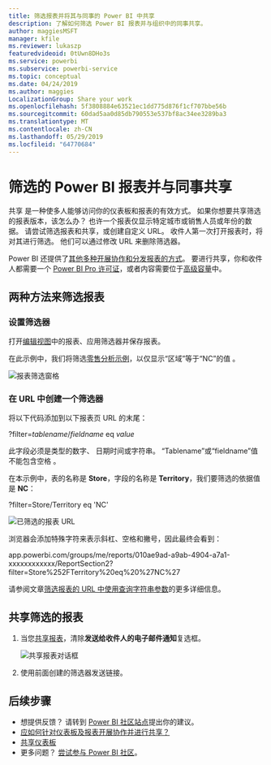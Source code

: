 ```yaml
---
title: 筛选报表并将其与同事的 Power BI 中共享
description: 了解如何筛选 Power BI 报表并与组织中的同事共享。
author: maggiesMSFT
manager: kfile
ms.reviewer: lukaszp
featuredvideoid: 0tUwn8DHo3s
ms.service: powerbi
ms.subservice: powerbi-service
ms.topic: conceptual
ms.date: 04/24/2019
ms.author: maggies
LocalizationGroup: Share your work
ms.openlocfilehash: 5f3808884e63521ec1dd775d876f1cf707bbe56b
ms.sourcegitcommit: 60dad5aa0d85db790553e537bf8ac34ee3289ba3
ms.translationtype: MT
ms.contentlocale: zh-CN
ms.lasthandoff: 05/29/2019
ms.locfileid: "64770684"
---
```

# <a name="filter-a-power-bi-report-and-share-it-with-coworkers"></a>筛选的 Power BI 报表并与同事共享
共享  是一种使多人能够访问你的仪表板和报表的有效方式。 如果你想要共享筛选的报表版本，该怎么办？ 也许一个报表仅显示特定城市或销售人员或年份的数据。 请尝试筛选报表和共享，或创建自定义 URL。 收件人第一次打开报表时，将对其进行筛选。 他们可以通过修改 URL 来删除筛选器。 

Power BI 还提供了[其他多种开展协作和分发报表的方式](service-how-to-collaborate-distribute-dashboards-reports.md)。 要进行共享，你和收件人都需要一个 [Power BI Pro 许可证](service-features-license-type.md)，或者内容需要位于[高级容量](service-premium-what-is.md)中。 

## <a name="two-ways-to-filter-a-report"></a>两种方法来筛选报表

### <a name="set-a-filter"></a>设置筛选器

打开[编辑视图](consumer/end-user-reading-view.md)中的报表、应用筛选器并保存报表。
   
在此示例中，我们将筛选[零售分析示例](sample-tutorial-connect-to-the-samples.md)，以仅显示“区域”等于“NC”的值   。
   
![报表筛选窗格](media/service-share-reports/power-bi-filter-report2.png)

### <a name="create-a-filter-in-the-url"></a>在 URL 中创建一个筛选器

将以下代码添加到以下报表页 URL 的末尾：
   
?filter=*tablename*/*fieldname* eq *value*
   
此字段必须是类型的数字、 日期时间或字符串。 “Tablename”或“fieldname”值不能包含空格   。
   
在本示例中，表的名称是 **Store**，字段的名称是 **Territory**，我们要筛选的依据值是 **NC**：
   
?filter=Store/Territory eq 'NC'
   
![已筛选的报表 URL](media/service-share-reports/power-bi-filter-url3.png)
   
浏览器会添加特殊字符来表示斜杠、空格和撇号，因此最终会看到：
   
app.powerbi.com/groups/me/reports/010ae9ad-a9ab-4904-a7a1-xxxxxxxxxxxx/ReportSection2?filter=Store%252FTerritory%20eq%20%27NC%27

请参阅文章[筛选报表的 URL 中使用查询字符串参数](service-url-filters.md)的更多详细信息。

## <a name="share-the-filtered-report"></a>共享筛选的报表

1. 当您[共享报表](service-share-dashboards.md)，清除**发送给收件人的电子邮件通知**复选框。

    ![共享报表对话框](media/service-share-reports/power-bi-share-report-dialog.png)

4. 使用前面创建的筛选器发送链接。

## <a name="next-steps"></a>后续步骤
* 想提供反馈？ 请转到 [Power BI 社区站点](https://community.powerbi.com/)提出你的建议。
* [应如何针对仪表板及报表开展协作并进行共享？](service-how-to-collaborate-distribute-dashboards-reports.md)
* [共享仪表板](service-share-dashboards.md)
* 更多问题？ [尝试参与 Power BI 社区](http://community.powerbi.com/)。

